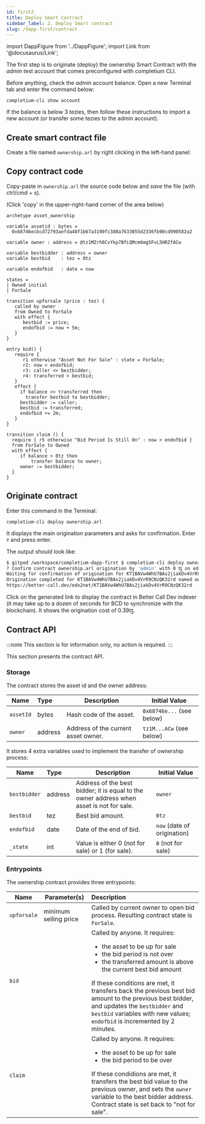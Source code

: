 ```yaml
---
id: first2
title: Deploy Smart Contract
sidebar_label: 2. Deploy Smart contract
slug: /dapp-first/contract
---
```

import DappFigure from '../DappFigure';
import Link from '@docusaurus/Link';

The first step is to originate (deploy) the ownership <Link to='/docs/dapp-tools/tezos#smart-contract'>Smart Contract</Link> with the *admin* test account that comes preconfigured with <Link to='/docs/cli'>completium CLI</Link>.

Before anything, check the *admin* account balance. Open a new <Link to='/docs/dapp-tools/gitpod#open-terminal'>Terminal</Link> tab and enter the command below:

```
completium-cli show account
```

If the balance is below 3 tezies, then follow these <Link to='/docs/dapp-tools/gitpod#check-admin-account'>instructions</Link> to import a new account (or transfer some tezies to the admin account).

## Create smart contract file

Create a file named `ownership.arl` by right clicking in the left-hand panel:

<DappFigure img='new_file.png' width='50%'/>

## Copy contract code

Copy-paste in `ownership.arl` the source code below and *save* the file (with ctrl/cmd + s).

(Click 'copy' in the upper-right-hand corner of the area below)

```archetype
archetype asset_ownership

variable assetid : bytes =
  0x68746ecbcd72793aefda48f1b67a3190fc380a7633055d2336fb90cd990582a2

variable owner : address = @tz1MZrh8CvYkp7BfLQMcm6mg5FvL5HRZfACw

variable bestbidder : address = owner
variable bestbid    : tez = 0tz

variable endofbid   : date = now

states =
| Owned initial
| ForSale

transition upforsale (price : tez) {
   called by owner
   from Owned to ForSale
   with effect {
      bestbid := price;
      endofbid := now + 5m;
   }
}

entry bid() {
   require {
      r1 otherwise "Asset Not For Sale" : state = ForSale;
      r2: now < endofbid;
      r3: caller <> bestbidder;
      r4: transferred > bestbid;
   }
   effect {
     if balance <> transferred then
       transfer bestbid to bestbidder;
     bestbidder := caller;
     bestbid := transferred;
     endofbid += 2m;
   }
}

transition claim () {
  require { r5 otherwise "Bid Period Is Still On" : now > endofbid }
  from ForSale to Owned
  with effect {
     if balance > 0tz then
         transfer balance to owner;
     owner := bestbidder;
  }
}
```

## Originate contract

Enter this command in the <Link to='/docs/dapp-tools/gitpod#open-terminal'>Terminal</Link>:

```
completium-cli deploy ownership.arl
```

It displays the main origination parameters and asks for confirmation. Enter `Y` and press enter.

The output should look like:
```bash
$ gitpod /workspace/completium-dapp-first $ completium-cli deploy ownership.arl
? Confirm contract ownership.arl origination by 'admin' with 0 ꜩ on edo? Yes
Waiting for confirmation of origination for KT1BAVw4WhU7BAs2jiakDv4VrR9CNzQK32rd ...
Origination completed for KT1BAVw4WhU7BAs2jiakDv4VrR9CNzQK32rd named ownership.arl.
https://better-call.dev/edo2net/KT1BAVw4WhU7BAs2jiakDv4VrR9CNzQK32rd
```

Click on the generated link to display the contract in <Link to='/docs/dapp-tools/bcd'>Better Call Dev</Link> indexer (it may take up to a dozen of seconds for BCD to synchronize with the blockchain). It shows the origination cost of 0.39ꜩ.

## Contract API

:::note
This section is for information only, no action is required.
:::

This section presents the <Link to='/docs/dapp-first/contract#source-code'>contract</Link> API.

### Storage

The contract stores the asset id and the owner address:

| Name | Type | Description | Initial Value |
| -- | :-- | -- | -- |
| `assetId` | bytes | Hash code of the asset. | `0x68746e...` (see below) |
| `owner` | address | Address of the current asset owner. | `tz1M...ACw` (see below) |

It stores 4 extra variables used to implement the transfer of ownership process:

| Name | Type | Description | Initial Value |
| -- | :-- | -- | -- |
| `bestbidder` | address | Address of the best bidder; it is equal to the owner address when asset is not for sale. | `owner` |
| `bestbid` | tez | Best bid amount. | `0tz` |
| `endofbid` | date | Date of the end of bid. | `now` (date of origination) |
| `_state` | int | Value is either 0 (not for sale) or 1 (for sale). | `0` (not for sale) |

### Entrypoints

The ownership contract provides three entrypoints:

| Name | Parameter(s) | Description |
| -- | -- | :-- |
| `upforsale` | minimum selling price | Called by current owner to open bid process. Resulting contract state is `ForSale`. |
| `bid` | | Called by anyone. It requires: <ul> <li>the asset to be up for sale</li><li>the bid period is not over</li><li>the transferred amount is above the current best bid amount</li></ul> If these conditions are met, it transfers back the previous best bid amount to the previous best bidder, and updates the `bestbidder` and `bestbid` variables with new values; `endofbid` is incremented by 2 minutes.  |
| `claim`| | Called by anyone. It requires: <ul><li>the asset to be up for sale</li><li>the bid period to be over</li></ul>If these condidions are met, it transfers the best bid value to the previous owner, and sets the `owner` variable to the best bidder address. Contract state is set back to "not for sale".|


